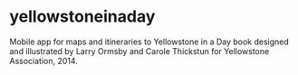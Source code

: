 yellowstoneinaday
=================

Mobile app for maps and itineraries to Yellowstone in a Day book designed and illustrated by Larry Ormsby and Carole Thickstun for Yellowstone Association, 2014.
